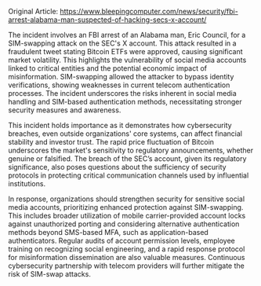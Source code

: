 Original Article: https://www.bleepingcomputer.com/news/security/fbi-arrest-alabama-man-suspected-of-hacking-secs-x-account/

The incident involves an FBI arrest of an Alabama man, Eric Council, for a SIM-swapping attack on the SEC's X account. This attack resulted in a fraudulent tweet stating Bitcoin ETFs were approved, causing significant market volatility. This highlights the vulnerability of social media accounts linked to critical entities and the potential economic impact of misinformation. SIM-swapping allowed the attacker to bypass identity verifications, showing weaknesses in current telecom authentication processes. The incident underscores the risks inherent in social media handling and SIM-based authentication methods, necessitating stronger security measures and awareness.

This incident holds importance as it demonstrates how cybersecurity breaches, even outside organizations' core systems, can affect financial stability and investor trust. The rapid price fluctuation of Bitcoin underscores the market's sensitivity to regulatory announcements, whether genuine or falsified. The breach of the SEC’s account, given its regulatory significance, also poses questions about the sufficiency of security protocols in protecting critical communication channels used by influential institutions.

In response, organizations should strengthen security for sensitive social media accounts, prioritizing enhanced protection against SIM-swapping. This includes broader utilization of mobile carrier-provided account locks against unauthorized porting and considering alternative authentication methods beyond SMS-based MFA, such as application-based authenticators. Regular audits of account permission levels, employee training on recognizing social engineering, and a rapid response protocol for misinformation dissemination are also valuable measures. Continuous cybersecurity partnership with telecom providers will further mitigate the risk of SIM-swap attacks.